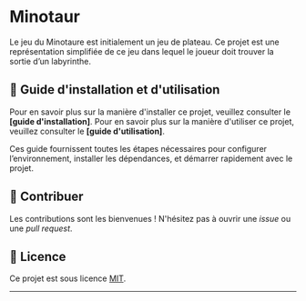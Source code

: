# Minotaur

Le jeu du Minotaure est initialement un jeu de plateau. Ce projet est une représentation simplifiée de ce jeu dans lequel le joueur doit trouver la sortie d’un labyrinthe.

## 📖 Guide d'installation et d'utilisation

Pour en savoir plus sur la manière d'installer ce projet, veuillez consulter le **[guide d'installation]**.
Pour en savoir plus sur la manière d'utiliser ce projet, veuillez consulter le **[guide d'utilisation]**.

Ces guide fournissent toutes les étapes nécessaires pour configurer l’environnement, installer les dépendances, et démarrer rapidement avec le projet.

## 🤝 Contribuer

Les contributions sont les bienvenues ! N'hésitez pas à ouvrir une *issue* ou une *pull request*.

## 📄 Licence

Ce projet est sous licence [MIT](LICENSE).

---

